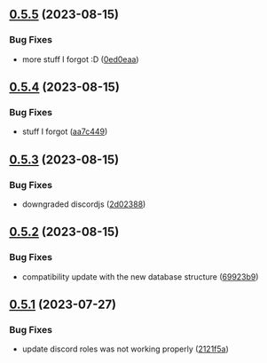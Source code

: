 ## [0.5.5](https://github.com/Torwent/wasp-api/compare/v0.5.4...v0.5.5) (2023-08-15)


### Bug Fixes

* more stuff I forgot :D ([0ed0eaa](https://github.com/Torwent/wasp-api/commit/0ed0eaada05566402f68fd532f6694487ea8ddcf))



## [0.5.4](https://github.com/Torwent/wasp-api/compare/v0.5.3...v0.5.4) (2023-08-15)


### Bug Fixes

* stuff I forgot ([aa7c449](https://github.com/Torwent/wasp-api/commit/aa7c4492b12b9a5b67e98e26766bed5a3978a5b5))



## [0.5.3](https://github.com/Torwent/wasp-api/compare/v0.5.2...v0.5.3) (2023-08-15)


### Bug Fixes

* downgraded discordjs ([2d02388](https://github.com/Torwent/wasp-api/commit/2d0238868ed13dce63f5e9396c3596753d30e7a9))



## [0.5.2](https://github.com/Torwent/wasp-api/compare/v0.5.1...v0.5.2) (2023-08-15)


### Bug Fixes

* compatibility update with the new database structure ([69923b9](https://github.com/Torwent/wasp-api/commit/69923b9ee233ea5d94baf09e26d0851a9e48e47a))



## [0.5.1](https://github.com/Torwent/wasp-api/compare/v0.5.0...v0.5.1) (2023-07-27)


### Bug Fixes

* update discord roles was not working properly ([2121f5a](https://github.com/Torwent/wasp-api/commit/2121f5a8c686b5f1fd0d8496a0bffd8c6fe00242))



